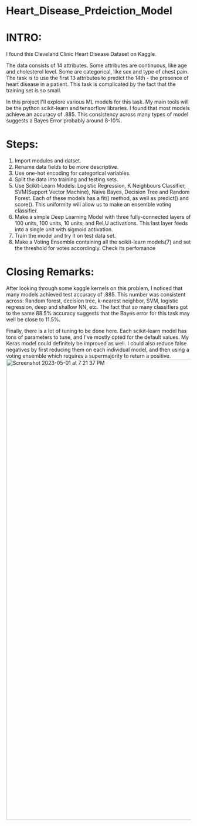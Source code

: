 # Heart_Disease_Prdeiction_Model
# INTRO:
I found this Cleveland Clinic Heart Disease Dataset on Kaggle. 

The data consists of 14 attributes. Some attributes are continuous, like age and cholesterol level. Some are categorical, like sex and type of chest pain. The task is to use the first 13 attributes to predict the 14th - the presence of heart disease in a patient. This task is complicated by the fact that the training set is so small.

In this project I'll explore various ML models for this task. My main tools will be the python scikit-learn and tensorflow libraries. I found that most models achieve an accuracy of .885. This consistency across many types of model suggests a Bayes Error probably around 8-10%.
# Steps:
1. Import modules and datset.
2. Rename data fields to be more descriptive.
3. Use one-hot encoding for categorical variables.
4. Split the data into training and testing sets.
5. Use Scikit-Learn Models: Logistic Regression, K Neighbours Classifier, SVM(Support Vector Machine), Naive Bayes, Decision Tree and Random Forest. Each of these models has a fit() method, as well as predict() and score(). This uniformity will allow us to make an ensemble voting classifier.
6. Make a simple Deep Learning Model with three fully-connected layers of 100 units, 100 units, 10 units, and ReLU activations. This last layer feeds into a single unit with sigmoid activation.
7. Train the model and try it on test data set.
8. Make a Voting Ensemble containing all the scikit-learn models(7) and set the threshold for votes accordingly. Check its perfomance
# Closing Remarks:
After looking through some kaggle kernels on this problem, I noticed that many models achieved test accuracy of .885. This number was consistent across: Random forest, decision tree, k-nearest neighbor, SVM, logistic regression, deep and shallow NN, etc. The fact that so many classifiers got to the same 88.5% accuracy suggests that the Bayes error for this task may well be close to 11.5%.

Finally, there is a lot of tuning to be done here. Each scikit-learn model has tons of parameters to tune, and I've mostly opted for the default values. My Keras model could definitely be improved as well. I could also reduce false negatives by first reducing them on each individual model, and then using a voting ensemble which requires a supermajority to return a positive.
<img width="1253" alt="Screenshot 2023-05-01 at 7 21 37 PM" src="https://user-images.githubusercontent.com/117161074/235467741-69662c49-5147-484f-9958-e4de68b95820.png">
